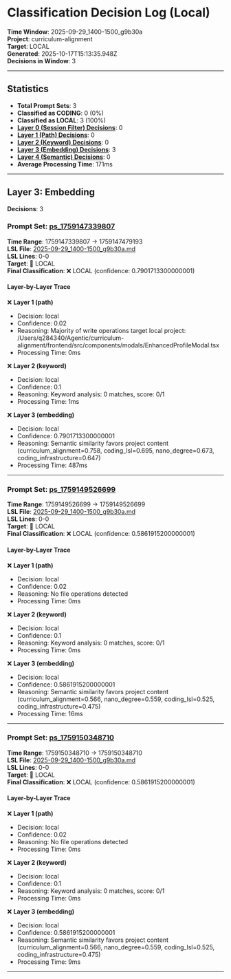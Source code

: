 # Classification Decision Log (Local)

**Time Window**: 2025-09-29_1400-1500_g9b30a<br>
**Project**: curriculum-alignment<br>
**Target**: LOCAL<br>
**Generated**: 2025-10-17T15:13:35.948Z<br>
**Decisions in Window**: 3

---

## Statistics

- **Total Prompt Sets**: 3
- **Classified as CODING**: 0 (0%)
- **Classified as LOCAL**: 3 (100%)
- **[Layer 0 (Session Filter) Decisions](#layer-0-session-filter)**: 0
- **[Layer 1 (Path) Decisions](#layer-1-path)**: 0
- **[Layer 2 (Keyword) Decisions](#layer-2-keyword)**: 0
- **[Layer 3 (Embedding) Decisions](#layer-3-embedding)**: 3
- **[Layer 4 (Semantic) Decisions](#layer-4-semantic)**: 0
- **Average Processing Time**: 171ms

---

## Layer 3: Embedding

**Decisions**: 3

### Prompt Set: [ps_1759147339807](../../history/2025-09-29_1400-1500_g9b30a.md#ps_1759147339807)

**Time Range**: 1759147339807 → 1759147479193<br>
**LSL File**: [2025-09-29_1400-1500_g9b30a.md](../../history/2025-09-29_1400-1500_g9b30a.md#ps_1759147339807)<br>
**LSL Lines**: 0-0<br>
**Target**: 📍 LOCAL<br>
**Final Classification**: ❌ LOCAL (confidence: 0.7901713300000001)

#### Layer-by-Layer Trace

❌ **Layer 1 (path)**
- Decision: local
- Confidence: 0.02
- Reasoning: Majority of write operations target local project: /Users/q284340/Agentic/curriculum-alignment/frontend/src/components/modals/EnhancedProfileModal.tsx
- Processing Time: 0ms

❌ **Layer 2 (keyword)**
- Decision: local
- Confidence: 0.1
- Reasoning: Keyword analysis: 0 matches, score: 0/1
- Processing Time: 1ms

❌ **Layer 3 (embedding)**
- Decision: local
- Confidence: 0.7901713300000001
- Reasoning: Semantic similarity favors project content (curriculum_alignment=0.758, coding_lsl=0.695, nano_degree=0.673, coding_infrastructure=0.647)
- Processing Time: 487ms

---

### Prompt Set: [ps_1759149526699](../../history/2025-09-29_1400-1500_g9b30a.md#ps_1759149526699)

**Time Range**: 1759149526699 → 1759149526699<br>
**LSL File**: [2025-09-29_1400-1500_g9b30a.md](../../history/2025-09-29_1400-1500_g9b30a.md#ps_1759149526699)<br>
**LSL Lines**: 0-0<br>
**Target**: 📍 LOCAL<br>
**Final Classification**: ❌ LOCAL (confidence: 0.5861915200000001)

#### Layer-by-Layer Trace

❌ **Layer 1 (path)**
- Decision: local
- Confidence: 0.02
- Reasoning: No file operations detected
- Processing Time: 0ms

❌ **Layer 2 (keyword)**
- Decision: local
- Confidence: 0.1
- Reasoning: Keyword analysis: 0 matches, score: 0/1
- Processing Time: 0ms

❌ **Layer 3 (embedding)**
- Decision: local
- Confidence: 0.5861915200000001
- Reasoning: Semantic similarity favors project content (curriculum_alignment=0.566, nano_degree=0.559, coding_lsl=0.525, coding_infrastructure=0.475)
- Processing Time: 16ms

---

### Prompt Set: [ps_1759150348710](../../history/2025-09-29_1400-1500_g9b30a.md#ps_1759150348710)

**Time Range**: 1759150348710 → 1759150348710<br>
**LSL File**: [2025-09-29_1400-1500_g9b30a.md](../../history/2025-09-29_1400-1500_g9b30a.md#ps_1759150348710)<br>
**LSL Lines**: 0-0<br>
**Target**: 📍 LOCAL<br>
**Final Classification**: ❌ LOCAL (confidence: 0.5861915200000001)

#### Layer-by-Layer Trace

❌ **Layer 1 (path)**
- Decision: local
- Confidence: 0.02
- Reasoning: No file operations detected
- Processing Time: 0ms

❌ **Layer 2 (keyword)**
- Decision: local
- Confidence: 0.1
- Reasoning: Keyword analysis: 0 matches, score: 0/1
- Processing Time: 0ms

❌ **Layer 3 (embedding)**
- Decision: local
- Confidence: 0.5861915200000001
- Reasoning: Semantic similarity favors project content (curriculum_alignment=0.566, nano_degree=0.559, coding_lsl=0.525, coding_infrastructure=0.475)
- Processing Time: 9ms

---


